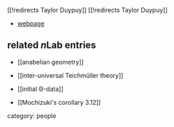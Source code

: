 [[!redirects Taylor Duypuy]]
[[!redirects Taylor Duypuy]]


* [webpage](http://www.uvm.edu/~tdupuy/)

## related $n$Lab entries

* [[anabelian geometry]]

* [[inter-universal Teichmüller theory]]

* [[initial Θ-data]] 

* [[Mochizuki's corollary 3.12]]

category: people